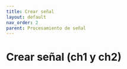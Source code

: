 ```yaml
---
title: Crear señal
layout: default
nav_order: 2
parent: Procesamiento de señal
---
```


# Crear señal (ch1 y ch2)
